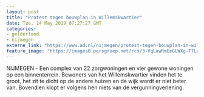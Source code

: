 ```yaml
---
layout: post
title: "Protest tegen bouwplan in Willemskwartier"
date: Tue, 14 May 2019 07:27:27 GMT
categories: 
- gelderland 
- nijmegen 
externe_link: "https://www.ad.nl/nijmegen/protest-tegen-bouwplan-in-willemskwartier~a8bbe367/"
feature_image: "https://images0.persgroep.net/rcs/3-VqLawRmEeGLWXg-T7LaD2TzA4/diocontent/148332423/_fitwidth/400/?appId=21791a8992982cd8da851550a453bd7f&quality=0.7"
---
```


NIJMEGEN - Een complex van 22 zorgwoningen en vier gewone woningen op een binnenterrein. Bewoners van het Willemskwartier vinden het te groot, het zit te dicht op de andere huizen en de wijk wordt er niet beter van. Bovendien klopt er volgens hen niets van de vergunningverlening.

